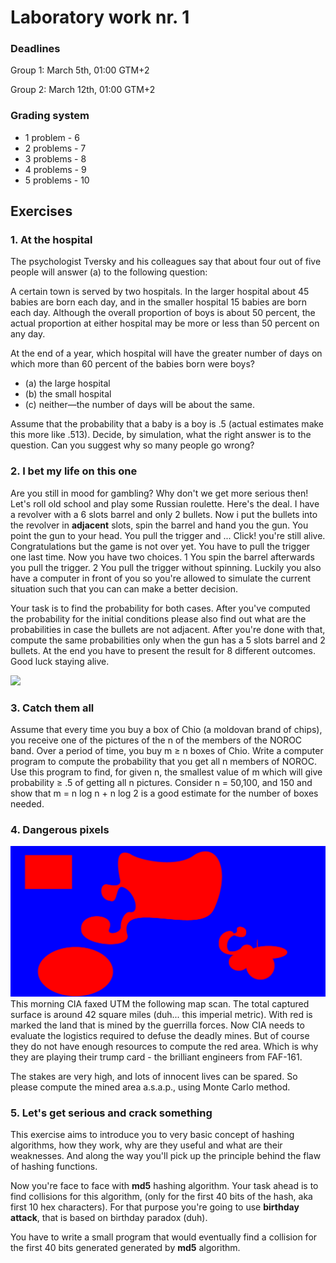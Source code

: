 # Laboratory work nr. 1

### Deadlines
Group 1: March 5th, 01:00 GTM+2

Group 2: March 12th, 01:00 GTM+2

### Grading system
- 1 problem  - 6
- 2 problems - 7
- 3 problems - 8
- 4 problems - 9
- 5 problems - 10

## Exercises
### 1. At the hospital
The psychologist Tversky and his colleagues say that about four out of five people will answer (a) to the following question:

A certain town is served by two hospitals. In the larger hospital about 45 babies are born each day, and in the smaller hospital 15 babies are born each day. Although the overall proportion of boys is about 50 percent, the actual
proportion at either hospital may be more or less than 50 percent on any day.

At the end of a year, which hospital will have the greater number of days on which more than 60 percent of the babies born were boys?

- (a) the large hospital
- (b) the small hospital
- (c) neither—the number of days will be about the same.

Assume that the probability that a baby is a boy is .5 (actual estimates make this more like .513). Decide, by simulation, what the right answer is to the question. Can you suggest why so many people go wrong?

### 2. I bet my life on this one
Are you still in mood for gambling? Why don't we get more serious then! Let's roll old school and play some Russian roulette. Here's the deal. I have a revolver with a 6 slots barrel and only 2 bullets. Now i put the bullets into the revolver in **adjacent** slots, spin the barrel and hand you the gun. You point the gun to your head. You pull the trigger and ... Click! you're still alive. Congratulations but the game is not over yet. You have to pull the trigger one last time. Now you have two choices. 1 You spin the barrel afterwards you pull the trigger. 2 You pull the trigger without spinning. Luckily you also have a computer in front of you so you're allowed to simulate the current situation such that you can can make a better decision.

Your task is to find the probability for both cases. After you've computed the probability for the initial conditions please also find out what are the probabilities in case the bullets are not adjacent. After you're done with that, compute the same probabilities only when the gun has a 5 slots barrel and 2 bullets. At the end you have to present the result for 8 different outcomes. Good luck staying alive.

![](https://github.com/ViSilver/labs/blob/master/aux/fish_russian_roulette.png)

### 3. Catch them all
Assume that every time you buy a box of Chio (a moldovan brand of chips), you receive one of the pictures of the n of the members of the NOROC band. Over a period of time, you buy m ≥ n boxes of Chio. Write a computer program to compute the probability that you get all n members of NOROC. Use this program to find, for given n, the smallest value of m which will give probability ≥ .5 of getting all n pictures. Consider n = 50,100, and 150 and show that m = n log n + n log 2 is a good estimate for the number of boxes needed.

### 4. Dangerous pixels
![](https://github.com/ViSilver/labs/blob/master/aux/danger_zone.png)
This morning CIA faxed UTM the following map scan. The total captured surface is around 42 square miles (duh... this imperial metric). With red is marked the land that is mined by the guerrilla forces. Now CIA needs to evaluate the logistics required to defuse the deadly mines. But of course they do not have enough resources to compute the red area. Which is why they are playing their trump card - the brilliant engineers from FAF-161.

The stakes are very high, and lots of innocent lives can be spared. So please compute the mined area a.s.a.p., using Monte Carlo method.

### 5. Let's get serious and crack something
This exercise aims to introduce you to very basic concept of hashing algorithms, how they work, why are they useful and what are their weaknesses. And along the way you'll pick up the principle behind the flaw of hashing functions.

Now you're face to face with **md5** hashing algorithm. Your task ahead is to find collisions for this algorithm, (only for the first 40 bits of the hash, aka first 10 hex characters). For that purpose you're going to use **birthday attack**, that is based on birthday paradox (duh).

You have to write a small program that would eventually find a collision for the first 40 bits generated generated by **md5** algorithm.


